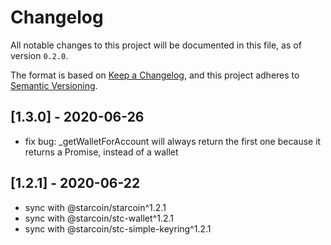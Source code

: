 # Changelog

All notable changes to this project will be documented in this file, as of version `0.2.0`.

The format is based on [Keep a Changelog](https://keepachangelog.com/en/1.0.0/),
and this project adheres to [Semantic Versioning](https://semver.org/spec/v2.0.0.html).

## [1.3.0] - 2020-06-26
- fix bug: _getWalletForAccount will always return the first one because it returns a Promise, instead of a wallet

## [1.2.1] - 2020-06-22
- sync with @starcoin/starcoin^1.2.1
- sync with @starcoin/stc-wallet^1.2.1
- sync with @starcoin/stc-simple-keyring^1.2.1